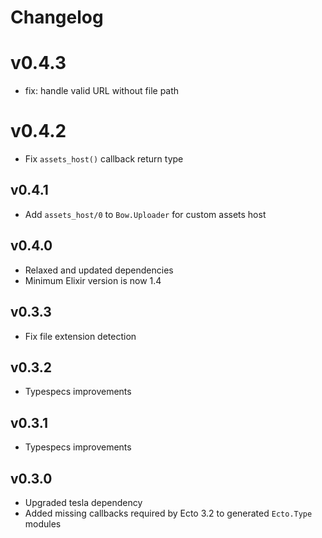 # Changelog

# v0.4.3

* fix: handle valid URL without file path

# v0.4.2

* Fix `assets_host()` callback return type

## v0.4.1

* Add `assets_host/0` to `Bow.Uploader` for custom assets host

## v0.4.0

* Relaxed and updated dependencies
* Minimum Elixir version is now 1.4

## v0.3.3

* Fix file extension detection

## v0.3.2

* Typespecs improvements

## v0.3.1

* Typespecs improvements

## v0.3.0

* Upgraded tesla dependency
* Added missing callbacks required by Ecto 3.2 to generated `Ecto.Type` modules
